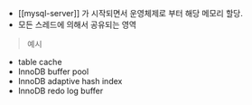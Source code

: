 - [[mysql-server]] 가 시작되면서 운영체제로 부터 해당 메모리 할당.
- 모든 스레드에 의해서 공유되는 영역

> 예시
- table cache
- InnoDB buffer pool
- InnoDB adaptive hash index
- InnoDB redo log buffer